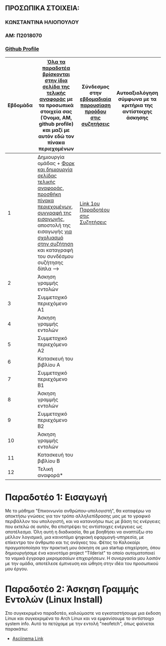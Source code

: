 ## ΠΡΟΣΩΠΙΚΑ ΣΤΟΙΧΕΙΑ:

### ΚΩΝΣΤΑΝΤΙΝΑ ΗΛΙΟΠΟΥΛΟΥ 
### ΑΜ: Π2018070
### [Github Profile](https://github.com/Konstantina3)


| Εβδομάδα | [Όλα τα παραδοτέα βρίσκονται στην ίδια σελίδα της τελικής αναφοράς](https://courses-ionio.github.io/help/deliverables/) με τα προσωπικά στοιχεία σας (Όνομα, ΑΜ, github profile) και μαζί με αυτόν εδώ τον πίνακα περιεχομένων | Σύνδεσμος στην [εβδομαδιαία παρουσίαση προόδου στις συζητήσεις](https://github.com/courses-ionio/help/discussions/categories/show-and-tell) | Αυτοαξιολόγηση σύμφωνα με τα κριτήρια της αντίστοιχης άσκησης |
| --- | --- | --- | --- |
| 1 |  Δημιουργία ομάδας + [Φορκ και δημιουργία σελίδας τελικής αναφοράς](https://courses-ionio.github.io/help/guide/), [προσθήκη πίνακα περιεχομένων](https://raw.githubusercontent.com/courses-ionio/sw/master/README.md), [συγγραφή της εισαγωγής](https://courses-ionio.github.io/help/intro/), αποστολή της εισαγωγής [για σχολιασμό στην συζήτηση](https://github.com/courses-ionio/help/discussions/categories/show-and-tell) και καταγραφή του συνδέσμου συζήτησης δίπλα --> | [Link 1ου Παραδοτέου στις Συζητήσεις](https://github.com/courses-ionio/help/discussions/824)| |
| 2 | Άσκηση γραμμής εντολών | | |
| 3 | Συμμετοχικό περιεχόμενο A1 | | |
| 4 | Άσκηση γραμμής εντολών | | |
| 5 | Συμμετοχικό περιεχόμενο A2 | | |
| 6 | Κατασκευή του βιβλίου Α | | |
| 7 | Συμμετοχικό περιεχόμενο B1 | | |
| 8 | Άσκηση γραμμής εντολών | | |
| 9 | Συμμετοχικό περιεχόμενο B2 | | |
| 10 | Άσκηση γραμμής εντολών | | |
| 11 | Κατασκευή του βιβλίου Β | | |
| 12 | Τελική αναφορά* | | |

# Παραδοτέο 1: Εισαγωγή
<p>Με το μάθημα "Επικοινωνία ανθρώπου-υπολογιστή", θα καταφέρω να αποκτήσω γνώσεις για τον τρόπο αλληλεπίδρασης μας με το γραφικό περιβάλλον του υπολογιστή, και να κατανοήσω πως με βάση τις ενέργειες που εκτελώ σε αυτόν, θα επιστρέψει τις αντίστοιχες ενέργειες ως αποτέλεσμα. Όλη αυτή η διαδικασία, θα με βοηθήσει να αναπτύξω στο μέλλον λογισμικό, μια καινοτόμα ψηφιακή εφαρμογή-υπηρεσία, με επίκεντρο τον άνθρωπο και τις ανάγκες του. Φέτος το Καλοκαίρι πραγματοποίησα την πρακτική μου άσκηση σε μια startup επιχείρηση, όπου δημιουργήσαμε ένα καινοτόμο project "Tilderist" το οποίο αυτοματοποιεί τα νομικά έγγραφα μικρομεσαίων επιχειρήσεων. Η συνεργασία μου λοιπόν με την ομάδα, αποτέλεσε έμπνευση και ώθηση στην ιδέα του προσωπικού μου έργου.</p>   

# Παραδοτέο 2: Άσκηση Γραμμής Εντολών (Linux Install)
<p>Στο συγκεκριμένο παραδοτέο, καλούμαστε να εγκαταστήσουμε μια έκδοση Linux και συγκεκριμένα το Arch Linux και να εμφανίσουμε το αντίστοιχο system info. Αυτό το πετύχαμε με την εντολή "neofetch", όπως φαίνεται παρακάτω:</p>

- [Asciinema Link](https://asciinema.org/a/Dez5q9xB4nahyKOyfyvFRPMrI)
